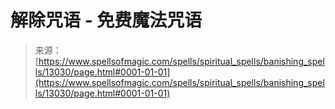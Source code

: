 <!--yml

category: 未分类

date: 2024-06-12 18:51:09

-->

# 解除咒语 - 免费魔法咒语

> 来源：[https://www.spellsofmagic.com/spells/spiritual_spells/banishing_spells/13030/page.html#0001-01-01](https://www.spellsofmagic.com/spells/spiritual_spells/banishing_spells/13030/page.html#0001-01-01)
